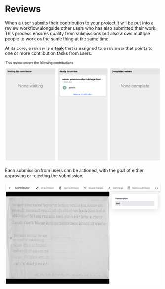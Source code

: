 # Reviews

When a user submits their contribution to your project it will be put into a review workflow alongside other users who has also submitted their work. This process ensures quality from submissions but also allows multiple people to work on the same thing at the same time.

At its core, a review is a [**task**](../../incomplete-user-guide/tasks/) that is assigned to a reviewer that points to one or more contribution tasks from users.

![](</public/assets/Screenshot 2021-05-07 at 11.40.52.png>)

Each submission from users can be actioned, with the goal of either approving or rejecting the submission.

![](</public/assets/Screenshot 2021-05-07 at 11.42.40.png>)
